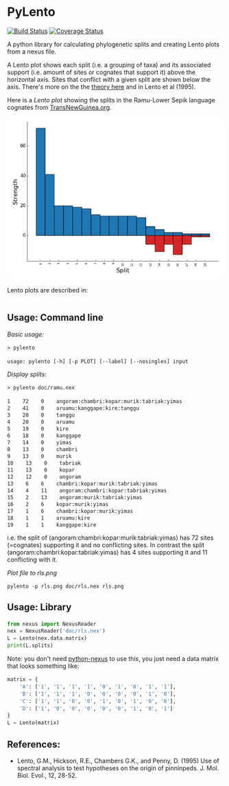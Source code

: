 # PyLento

[![Build Status](https://travis-ci.org/SimonGreenhill/pylento.svg?branch=master)](https://travis-ci.org/SimonGreenhill/pylento)
[![Coverage Status](https://coveralls.io/repos/SimonGreenhill/pylento/badge.svg?branch=master&service=github)](https://coveralls.io/github/SimonGreenhill/pylento?branch=master)

A python library for calculating phylogenetic splits and creating Lento plots from a nexus file.

A Lento plot shows each split (i.e. a grouping of taxa) and its associated support (i.e. amount of sites or cognates that support it) above the horizontal axis. Sites that conflict with a given split are shown below the axis. There's more on the the [theory here](https://www.ctu.edu.vn/~dvxe/Bioinformatic/Software/BIT%20Software/theory.html) and in Lento et al (1995). 

Here is a *Lento plot* showing the splits in the Ramu-Lower Sepik language cognates from [TransNewGuinea.org](http://transnewguinea.org).

![Lento Plot](https://github.com/SimonGreenhill/pylento/blob/master/doc/rls.png)

Lento plots are described in:

```
```

## Usage: Command line

*Basic usage:*

```shell
> pylento

usage: pylento [-h] [-p PLOT] [--label] [--nosingles] input
```

*Display splits:*

```shell
> pylento doc/ramu.nex

1    72    0    angoram:chambri:kopar:murik:tabriak:yimas
2    41    0    aruamu:kanggape:kire:tanggu
3    20    0    tanggu
4    20    0    aruamu
5    19    0    kire
6    18    0    kanggape
7    14    0    yimas
8    13    0    chambri
9    13    0    murik
10    13    0    tabriak
11    13    0    kopar
12    12    0    angoram
13    6    6    chambri:kopar:murik:tabriak:yimas
14    4    11    angoram:chambri:kopar:tabriak:yimas
15    2    13    angoram:murik:tabriak:yimas
16    2    6    kopar:murik:yimas
17    1    6    chambri:kopar:murik:yimas
18    1    1    aruamu:kire
19    1    1    kanggape:kire
```

i.e. the split of (angoram:chambri:kopar:murik:tabriak:yimas) has 72 sites (=cognates) supporting it
and no conflicting sites. In contrast the split (angoram:chambri:kopar:tabriak:yimas) has 4 sites 
supporting it and 11 conflicting with it.

*Plot file to rls.png*

```shell
pylento -p rls.png doc/rls.nex rls.png
```

## Usage: Library

```python
from nexus import NexusReader
nex = NexusReader('doc/rls.nex')
L = Lento(nex.data.matrix)
print(L.splits)
```
Note: you don't need [python-nexus](https://pypi.python.org/pypi/python-nexus/1.35) to use this, you just need a data matrix that looks something 
like:

```python
matrix = {
    'A': ['1', '1', '1', '1', '0', '1', '0', '1', '1'],
    'B': ['1', '1', '1', '0', '0', '0', '0', '1', '0'],
    'C': ['1', '1', '0', '0', '1', '0', '1', '0', '0'],
    'D': ['1', '0', '0', '0', '0', '0', '1', '0', '1']
}
L = Lento(matrix)
```


## References:

* Lento, G.M., Hickson, R.E., Chambers G.K., and Penny, D. (1995) Use of spectral analysis to test hypotheses on the origin of pinninpeds. J. Mol. Biol. Evol., 12, 28-52. 

